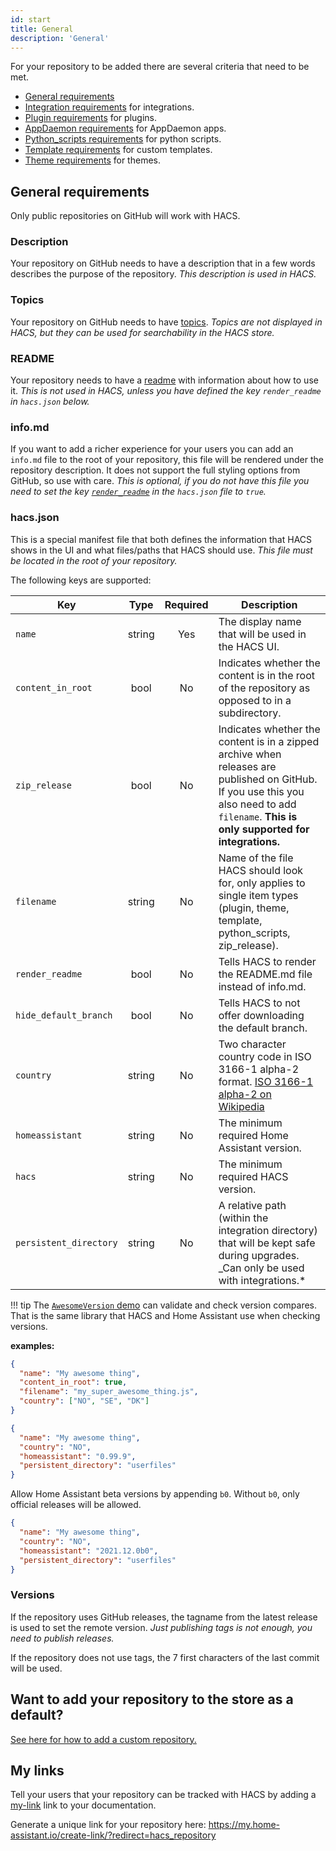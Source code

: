 ```yaml
---
id: start
title: General
description: 'General'
---
```


For your repository to be added there are several criteria that need to be met.

- [General requirements](#general-requirements)
- [Integration requirements](/docs/publish/integration.md) for integrations.
- [Plugin requirements](/docs/publish/plugin.md) for plugins.
- [AppDaemon requirements](/docs/publish/appdaemon.md) for AppDaemon apps.
- [Python_scripts requirements](/docs/publish/python_script.md) for python scripts.
- [Template requirements](/docs/publish/template.md) for custom templates.
- [Theme requirements](/docs/publish/theme.md) for themes.

## General requirements

Only public repositories on GitHub will work with HACS.

### Description

Your repository on GitHub needs to have a description that in a few words describes the purpose of the repository. _This description is used in HACS._

### Topics

Your repository on GitHub needs to have [topics](https:/.github.com/en/github/administering-a-repository/classifying-your-repository-with-topics). _Topics are not displayed in HACS, but they can be used for searchability in the HACS store._

### README

Your repository needs to have a [readme](https://github.com/matiassingers/awesome-readme) with information about how to use it. _This is not used in HACS, unless you have defined the key `render_readme` in `hacs.json` below._

### info&#46;md

If you want to add a richer experience for your users you can add an `info.md` file to the root of your repository, this file will be rendered under the repository description. It does not support the full styling options from GitHub, so use with care. _This is optional, if you do not have this file you need to set the key [`render_readme`](#hacsjson) in the `hacs.json` file to `true`._

### hacs.json

This is a special manifest file that both defines the information that HACS shows in the UI and what files/paths that HACS should use. _This file must be located in the root of your repository._

The following keys are supported:

| Key                    |  Type  | Required | Description                                                                                                                                                                               |
| ---------------------- | :----: | :------: | ----------------------------------------------------------------------------------------------------------------------------------------------------------------------------------------- |
| `name`                 | string |   Yes    | The display name that will be used in the HACS UI.                                                                                                                                        |
| `content_in_root`      |  bool  |    No    | Indicates whether the content is in the root of the repository as opposed to in a subdirectory.                                                                                           |
| `zip_release`          |  bool  |    No    | Indicates whether the content is in a zipped archive when releases are published on GitHub. If you use this you also need to add `filename`. **This is only supported for integrations.** |
| `filename`             | string |    No    | Name of the file HACS should look for, only applies to single item types (plugin, theme, template, python_scripts, zip_release).                                                     |
| `render_readme`        |  bool  |    No    | Tells HACS to render the README.md file instead of info.md.                                                                                                                               |
| `hide_default_branch`  |  bool  |    No    | Tells HACS to not offer downloading the default branch.                                                                                                                                   |
| `country`              | string |    No    | Two character country code in ISO 3166-1 alpha-2 format. [ISO 3166-1 alpha-2 on Wikipedia](https://en.wikipedia.org/wiki/ISO_3166-1_alpha-2)                                              |
| `homeassistant`        | string |    No    | The minimum required Home Assistant version.                                                                                                                                              |
| `hacs`                 | string |    No    | The minimum required HACS version.                                                                                                                                                        |
| `persistent_directory` | string |    No    | A relative path (within the integration directory) that will be kept safe during upgrades. \_Can only be used with integrations.\*                                                        |


!!! tip
    The [`AwesomeVersion` demo](https://ludeeus.github.io/awesomeversion) can validate and check version compares.
    That is the same library that HACS and Home Assistant use when checking versions.


**examples:**

```json title="hacs.json"
{
  "name": "My awesome thing",
  "content_in_root": true,
  "filename": "my_super_awesome_thing.js",
  "country": ["NO", "SE", "DK"]
}
```

```json title="hacs.json"
{
  "name": "My awesome thing",
  "country": "NO",
  "homeassistant": "0.99.9",
  "persistent_directory": "userfiles"
}
```

Allow Home Assistant beta versions by appending `b0`. Without `b0`, only official releases will be allowed.

```json title="hacs.json"
{
  "name": "My awesome thing",
  "country": "NO",
  "homeassistant": "2021.12.0b0",
  "persistent_directory": "userfiles"
}
```

### Versions

If the repository uses GitHub releases, the tagname from the latest release is used to set the remote version. _Just publishing tags is not enough, you need to publish releases._

If the repository does not use tags, the 7 first characters of the last commit will be used.

## Want to add your repository to the store as a default?

[See here for how to add a custom repository.](/docs/publish/include.md)

## My links

Tell your users that your repository can be tracked with HACS by adding a [my-link](https://my.home-assistant.io) link to your documentation.

Generate a unique link for your repository here: https://my.home-assistant.io/create-link/?redirect=hacs_repository
